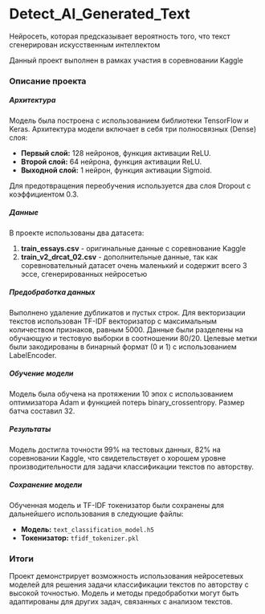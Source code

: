 # Detect_AI_Generated_Text
Нейросеть, которая предсказывает вероятность того, что текст сгенерирован искусственным интеллектом

Данный проект выполнен в рамках участия в соревновании Kaggle 

### Описание проекта

##### Архитектура
Модель была построена с использованием библиотеки TensorFlow и Keras. Архитектура модели включает в себя три полносвязных (Dense) слоя:

- **Первый слой:** 128 нейронов, функция активации ReLU.
- **Второй слой:** 64 нейрона, функция активации ReLU.
- **Выходной слой:** 1 нейрон, функция активации Sigmoid.

Для предотвращения переобучения используется два слоя Dropout с коэффициентом 0.3.

##### Данные
В проекте использованы два датасета:
1. **train_essays.csv** - оригинальные данные с соревнование Kaggle
2. **train_v2_drcat_02.csv** - дополнительные данные, так как соревновательный датасет очень маленький и содержит всего 3 эссе, сгенерированных нейросетью

##### Предобработка данных
Выполнено удаление дубликатов и пустых строк.
Для векторизации текстов использован TF-IDF векторизатор с максимальным количеством признаков, равным 5000. Данные были разделены на обучающую и тестовую выборки в соотношении 80/20. Целевые метки были закодированы в бинарный формат (0 и 1) с использованием LabelEncoder.

##### Обучение модели
Модель была обучена на протяжении 10 эпох с использованием оптимизатора Adam и функцией потерь binary_crossentropy. Размер батча составил 32.

##### Результаты
Модель достигла точности 99% на тестовых данных, 82% на соревновании Kaggle, что свидетельствует о хорошем уровне производительности для задачи классификации текстов по авторству.

##### Сохранение модели
Обученная модель и TF-IDF токенизатор были сохранены для дальнейшего использования в следующие файлы:

- **Модель:** `text_classification_model.h5`
- **Токенизатор:** `tfidf_tokenizer.pkl`

### Итоги
Проект демонстрирует возможность использования нейросетевых моделей для решения задачи классификации текстов по авторству с высокой точностью. Модель и методы предобработки могут быть адаптированы для других задач, связанных с анализом текстов.
